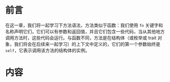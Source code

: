 # 前言

在这一章，我们将一起学习下方法语法，方法类似于函数：我们使用 `fn` 关键字和名称声明它们，它们可以有参数和返回值，并且它们包含一些代码，当从其他地方调用方法时，这些代码会运行。与函数不同，方法是在结构体（或枚举或 trait 对象，我们将会在后续来一起学习）的上下文中定义的，它们的第一个参数始终是 `self`，它表示调用该方法的结构体的实例。

# 内容
